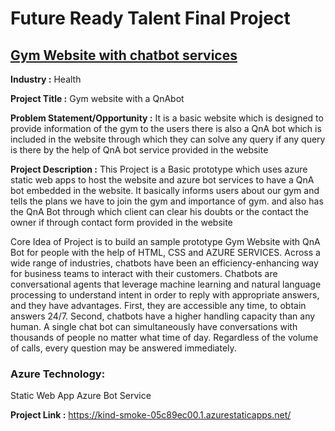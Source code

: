 <h1>Future Ready Talent Final Project</h1>
<h2><a href="https://kind-smoke-05c89ec00.1.azurestaticapps.net/">Gym Website with chatbot services</a></h2>

**Industry :**  Health


**Project Title :**  Gym website with a QnAbot

**Problem Statement/Opportunity :** It is a basic website which is designed to provide information of the gym to the users there is also a QnA bot which is included in the website through which they can solve any query if any query is there by the help of QnA bot service provided in the website 

**Project Description :** This Project is a Basic prototype which uses azure static web apps to host the website and azure bot services to have a QnA bot embedded in the website. It basically informs users about our gym and tells the plans we have to join the gym and importance of gym. and also has the QnA Bot through which client can clear his doubts or the contact the owner if through contact form provided in the website

Core Idea of Project is to build an sample prototype Gym Website with QnA Bot for people with the help of HTML, CSS and AZURE SERVICES. Across a wide range of industries, chatbots have been an efficiency-enhancing way for business teams to interact with their customers. Chatbots are conversational agents that leverage machine learning and natural language processing to understand intent in order to reply with appropriate answers, and they have advantages. First, they are accessible any time, to obtain answers 24/7. Second, chatbots have a higher handling capacity than any human. A single chat bot can simultaneously have conversations with thousands of people no matter what time of day. Regardless of the volume of calls, every question may be answered immediately.

<h3>Azure Technology:</h3>Static Web App  Azure Bot Service

**Project Link :** https://kind-smoke-05c89ec00.1.azurestaticapps.net/
